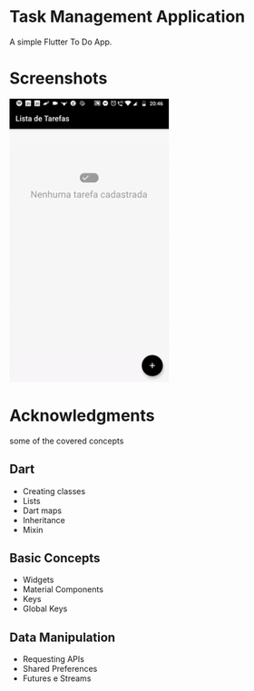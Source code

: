 # Task Management Application

A simple Flutter To Do App.

# Screenshots

 <img src="https://github.com/Marcosh22/flutter_todo_app/blob/master/screenshots/demo.gif?raw=true" height="500em" />

# Acknowledgments

some of the covered concepts

## Dart

- Creating classes
- Lists
- Dart maps
- Inheritance
- Mixin

## Basic Concepts

- Widgets
- Material Components
- Keys
- Global Keys

## Data Manipulation

- Requesting APIs
- Shared Preferences
- Futures e Streams
